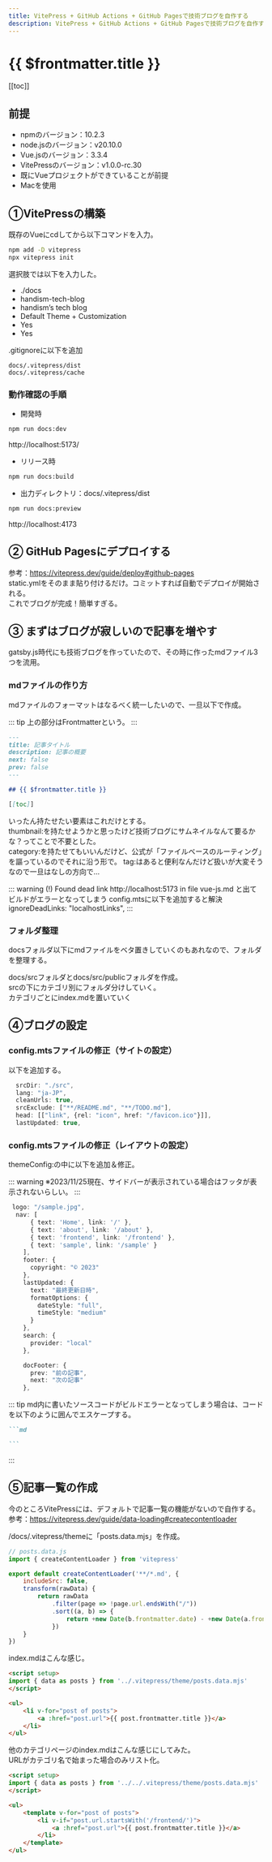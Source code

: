 ```yaml
---
title: VitePress + GitHub Actions + GitHub Pagesで技術ブログを自作する
description: VitePress + GitHub Actions + GitHub Pagesで技術ブログを自作する
---
```


# {{ $frontmatter.title }}

[[toc]]

## 前提
* npmのバージョン：10.2.3
* node.jsのバージョン：v20.10.0
* Vue.jsのバージョン：3.3.4
* VitePressのバージョン：v1.0.0-rc.30
* 既にVueプロジェクトができていることが前提
* Macを使用

## ①VitePressの構築
既存のVueにcdしてから以下コマンドを入力。

```zsh
npm add -D vitepress
npx vitepress init
```
選択肢では以下を入力した。

* ./docs
* handism-tech-blog
* handism’s tech blog
* Default Theme + Customization
* Yes
* Yes

.gitignoreに以下を追加

```
docs/.vitepress/dist
docs/.vitepress/cache
```


### 動作確認の手順

* 開発時
```zsh
npm run docs:dev
```
http://localhost:5173/

* リリース時
```zsh
npm run docs:build
```

* 出力ディレクトリ：docs/.vitepress/dist

```zsh
npm run docs:preview
```

http://localhost:4173


## ② GitHub Pagesにデプロイする
参考：https://vitepress.dev/guide/deploy#github-pages  
static.ymlをそのまま貼り付けるだけ。コミットすれば自動でデプロイが開始される。  
これでブログが完成！簡単すぎる。


## ③ まずはブログが寂しいので記事を増やす
gatsby.js時代にも技術ブログを作っていたので、その時に作ったmdファイル3つを流用。

### mdファイルの作り方
mdファイルのフォーマットはなるべく統一したいので、一旦以下で作成。

::: tip
上の部分はFrontmatterという。
:::

```md
---
title: 記事タイトル
description: 記事の概要
next: false
prev: false
---

## {{ $frontmatter.title }}

[[toc]]
```

いったん持たせたい要素はこれだけとする。  
thumbnail:を持たせようかと思ったけど技術ブログにサムネイルなんて要るかな？ってことで不要とした。  
category:を持たせてもいいんだけど、公式が「ファイルベースのルーティング」を謳っているのでそれに沿う形で。 
tag:はあると便利なんだけど扱いが大変そうなので一旦はなしの方向で…  

::: warning
(!) Found dead link http://localhost:5173 in file vue-js.md と出てビルドがエラーとなってしまう
config.mtsに以下を追加すると解決
  ignoreDeadLinks: "localhostLinks",
:::


### フォルダ整理
docsフォルダ以下にmdファイルをベタ置きしていくのもあれなので、フォルダを整理する。

docs/srcフォルダとdocs/src/publicフォルダを作成。  
srcの下にカテゴリ別にフォルダ分けしていく。  
カテゴリごとにindex.mdを置いていく  

## ④ブログの設定
### config.mtsファイルの修正（サイトの設定）
以下を追加する。

```ts
  srcDir: "./src",
  lang: "ja-JP",
  cleanUrls: true,
  srcExclude: ["**/README.md", "**/TODO.md"],
  head: [["link", {rel: "icon", href: "/favicon.ico"}]],
  lastUpdated: true,
```

### config.mtsファイルの修正（レイアウトの設定）
themeConfig:の中に以下を追加＆修正。

::: warning
※2023/11/25現在、サイドバーが表示されている場合はフッタが表示されないらしい。
:::

```ts
 logo: "/sample.jpg",
  nav: [
      { text: 'Home', link: '/' },
      { text: 'about', link: '/about' },
      { text: 'frontend', link: '/frontend' },
      { text: 'sample', link: '/sample' }
    ],
    footer: {
      copyright: "©︎ 2023"
    },
    lastUpdated: {
      text: "最終更新日時",
      formatOptions: {
        dateStyle: "full",
        timeStyle: "medium"
      }
    },
    search: {
      provider: "local"
    },

    docFooter: {
      prev: "前の記事",
      next: "次の記事"
    },
```

::: tip
md内に書いたソースコードがビルドエラーとなってしまう場合は、コードを以下のように囲んでエスケープする。
````md
```md

```
````
:::


## ⑤記事一覧の作成
今のところVitePressには、デフォルトで記事一覧の機能がないので自作する。  
参考：https://vitepress.dev/guide/data-loading#createcontentloader

/docs/.vitepress/themeに「posts.data.mjs」を作成。

```js
// posts.data.js
import { createContentLoader } from 'vitepress'

export default createContentLoader('**/*.md', {
    includeSrc: false,
    transform(rawData) {
        return rawData
            .filter(page => !page.url.endsWith("/"))
            .sort((a, b) => {
                return +new Date(b.frontmatter.date) - +new Date(a.frontmatter.date)
            })
    }
})
```

index.mdはこんな感じ。

```md
<script setup>
import { data as posts } from '../.vitepress/theme/posts.data.mjs'
</script>

<ul>
    <li v-for="post of posts">
        <a :href="post.url">{{ post.frontmatter.title }}</a>
    </li>
</ul>
```

他のカテゴリページのindex.mdはこんな感じにしてみた。  
URLがカテゴリ名で始まった場合のみリスト化。

```md
<script setup>
import { data as posts } from '../../.vitepress/theme/posts.data.mjs'
</script>

<ul>
    <template v-for="post of posts">
        <li v-if="post.url.startsWith('/frontend/')">
            <a :href="post.url">{{ post.frontmatter.title }}</a>
        </li>
    </template>
</ul>
```